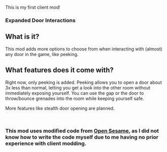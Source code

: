 <p>This is my first client mod!</p>
<h3>
	Expanded Door Interactions
</h3>
<h2>
	What is it?
</h2>
<p>This mod adds more options to choose from when interacting with (almost) any door in the game, like peeking.</p>
<h2>
	What features does it come with?
</h2>
<p>Right now, only peeking is added. Peeking allows you to open a door about 3x less than normal, letting you get a look into the other room without immediately exposing yourself. You can use the gap or the door to throw/bounce grenades into the room while keeping yourself safe.</p>
<p>More features like stealth door opening are planned.</p>
<p><br></p>
<h3>
	This mod uses modified code from <a href="https://hub.sp-tarkov.com/files/file/1660-open-sesame/#overview">Open Sesame</a>, as I did not know how to write the code myself due to me having no prior experience with client modding.
</h3>
